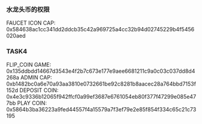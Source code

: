 ### 水龙头币的权限
FAUCET ICON CAP: 0x584638ac1cc341dd2ddcb35c42a969725a4cc32b94d02745229b4f5456020aed

### TASK4
FLIP_COIN GAME: 0x135ddbdd14667d3543e4f2b7c673e177e9aee6681211c9a0c03c037dd8d4268a
ADMIN CAP: 0xb1482bc0a6e70a93aa3810e0732661be92c8281b8aacec28a764bbd7153f152d
DEPOSIT COIN: 0x4e3c9336b12065f942ffcf0a99ef3687e6761054eb80f377f47299e085e477bb
PLAY COIN: 0x5864b3ba36223a9fed44557f4a15579a7f3ef79e2e85f854f334c65c21c73195